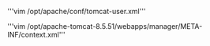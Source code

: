 '''vim /opt/apache/conf/tomcat-user.xml'''

<role rolename="admin-gui"/> 
<role rolename="manager-gui"/>
<role rolename="manager-status"/>
<role rolename="manager-script"/>
<role rolename="manager-jmx"/>
<user username="tomcat" password="redhat" roles="admin-gui, manager-gui, manager-stats, manager-script, manager-jmx"/>


'''vim /opt/apache-tomcat-8.5.51/webapps/manager/META-INF/context.xml'''

<!--Valve className="org.apache.catalina.valves.RemoteAddrValve" allow="127\.\d+\.\d+\.\d+|::1|0:0:0:0:0:0:0:1" / -->